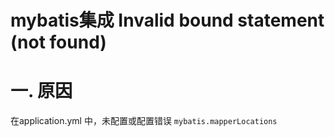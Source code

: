 # mybatis集成 Invalid bound statement (not found)

# 一. 原因
在application.yml 中，未配置或配置错误 `mybatis.mapperLocations`



<comment/>